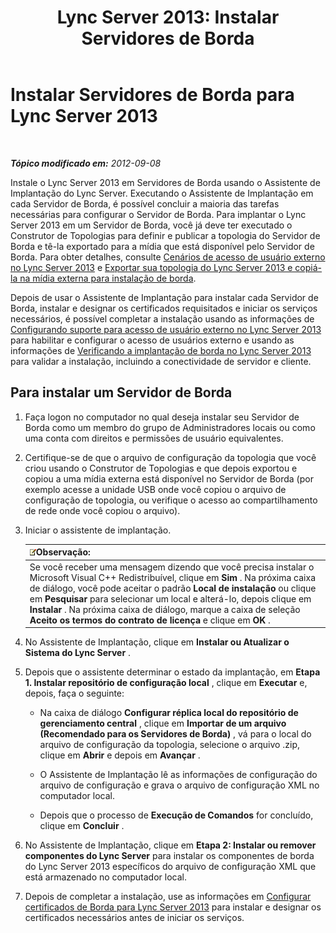 ﻿---
title: 'Lync Server 2013: Instalar Servidores de Borda'
TOCTitle: Instalar Servidores de Borda
ms:assetid: 1655ab69-3899-4ee4-a1cc-8243bc1bfa0f
ms:mtpsurl: https://technet.microsoft.com/pt-br/library/Gg398230(v=OCS.15)
ms:contentKeyID: 49305993
ms.date: 05/19/2016
mtps_version: v=OCS.15
ms.translationtype: HT
---

# Instalar Servidores de Borda para Lync Server 2013

 

_**Tópico modificado em:** 2012-09-08_

Instale o Lync Server 2013 em Servidores de Borda usando o Assistente de Implantação do Lync Server. Executando o Assistente de Implantação em cada Servidor de Borda, é possível concluir a maioria das tarefas necessárias para configurar o Servidor de Borda. Para implantar o Lync Server 2013 em um Servidor de Borda, você já deve ter executado o Construtor de Topologias para definir e publicar a topologia do Servidor de Borda e tê-la exportado para a mídia que está disponível pelo Servidor de Borda. Para obter detalhes, consulte [Cenários de acesso de usuário externo no Lync Server 2013](lync-server-2013-scenarios-for-external-user-access.md) e [Exportar sua topologia do Lync Server 2013 e copiá-la na mídia externa para instalação de borda](lync-server-2013-export-your-topology-and-copy-it-to-external-media-for-edge-installation.md).

Depois de usar o Assistente de Implantação para instalar cada Servidor de Borda, instalar e designar os certificados requisitados e iniciar os serviços necessários, é possível completar a instalação usando as informações de [Configurando suporte para acesso de usuário externo no Lync Server 2013](lync-server-2013-configuring-support-for-external-user-access.md) para habilitar e configurar o acesso de usuários externo e usando as informações de [Verificando a implantação de borda no Lync Server 2013](lync-server-2013-verifying-your-edge-deployment.md) para validar a instalação, incluindo a conectividade de servidor e cliente.

## Para instalar um Servidor de Borda

1.  Faça logon no computador no qual deseja instalar seu Servidor de Borda como um membro do grupo de Administradores locais ou como uma conta com direitos e permissões de usuário equivalentes.

2.  Certifique-se de que o arquivo de configuração da topologia que você criou usando o Construtor de Topologias e que depois exportou e copiou a uma mídia externa está disponível no Servidor de Borda (por exemplo acesse a unidade USB onde você copiou o arquivo de configuração de topologia, ou verifique o acesso ao compartilhamento de rede onde você copiou o arquivo).

3.  Iniciar o assistente de implantação.
    
    <table>
    <thead>
    <tr class="header">
    <th><img src="images/Gg425756.note(OCS.15).gif" title="note" alt="note" />Observação:</th>
    </tr>
    </thead>
    <tbody>
    <tr class="odd">
    <td>Se você receber uma mensagem dizendo que você precisa instalar o Microsoft Visual C++ Redistribuível, clique em <strong>Sim</strong> . Na próxima caixa de diálogo, você pode aceitar o padrão <strong>Local de instalação</strong> ou clique em <strong>Pesquisar</strong> para selecionar um local e alterá-lo, depois clique em <strong>Instalar</strong> . Na próxima caixa de diálogo, marque a caixa de seleção <strong>Aceito os termos do contrato de licença</strong> e clique em <strong>OK</strong> .</td>
    </tr>
    </tbody>
    </table>


4.  No Assistente de Implantação, clique em **Instalar ou Atualizar o Sistema do Lync Server** .

5.  Depois que o assistente determinar o estado da implantação, em **Etapa 1. Instalar repositório de configuração local** , clique em **Executar** e, depois, faça o seguinte:
    
      - Na caixa de diálogo **Configurar réplica local do repositório de gerenciamento central** , clique em **Importar de um arquivo (Recomendado para os Servidores de Borda)** , vá para o local do arquivo de configuração da topologia, selecione o arquivo .zip, clique em **Abrir** e depois em **Avançar** .
    
      - O Assistente de Implantação lê as informações de configuração do arquivo de configuração e grava o arquivo de configuração XML no computador local.
    
      - Depois que o processo de **Execução de Comandos** for concluído, clique em **Concluir** .

6.  No Assistente de Implantação, clique em **Etapa 2: Instalar ou remover componentes do Lync Server** para instalar os componentes de borda do Lync Server 2013 específicos do arquivo de configuração XML que está armazenado no computador local.

7.  Depois de completar a instalação, use as informações em [Configurar certificados de Borda para Lync Server 2013](lync-server-2013-set-up-edge-certificates.md) para instalar e designar os certificados necessários antes de iniciar os serviços.

